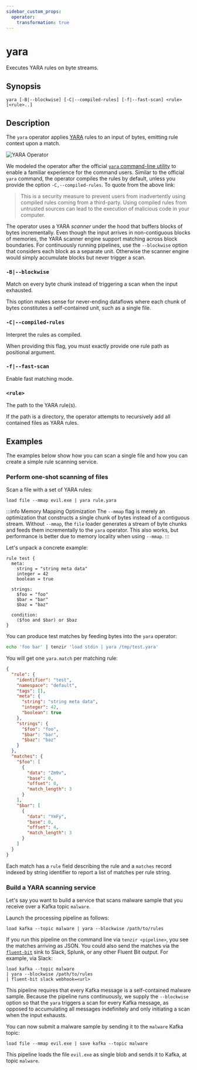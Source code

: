 ```yaml
---
sidebar_custom_props:
  operator:
    transformation: true
---
```


# yara

Executes YARA rules on byte streams.

## Synopsis

```
yara [-B|--blockwise] [-C|--compiled-rules] [-f|--fast-scan] <rule> [<rule>..]
```

## Description

The `yara` operator applies [YARA](https://virustotal.github.io/yara/) rules to
an input of bytes, emitting rule context upon a match.

![YARA Operator](yara-operator.excalidraw.svg)

We modeled the operator after the official [`yara` command-line
utility](https://yara.readthedocs.io/en/stable/commandline.html) to enable a
familiar experience for the command users. Similar to the official `yara`
command, the operator compiles the rules by default, unless you provide the
option `-C,--compiled-rules`. To quote from the above link:

> This is a security measure to prevent users from inadvertently using compiled
> rules coming from a third-party. Using compiled rules from untrusted sources
> can lead to the execution of malicious code in your computer.

The operator uses a YARA *scanner* under the hood that buffers blocks of bytes
incrementally. Even though the input arrives in non-contiguous blocks of
memories, the YARA scanner engine support matching across block boundaries. For
continuously running pipelines, use the `--blockwise` option that considers each
block as a separate unit. Otherwise the scanner engine would simply accumulate
blocks but never trigger a scan.

### `-B|--blockwise`

Match on every byte chunk instead of triggering a scan when the input exhausted.

This option makes sense for never-ending dataflows where each chunk of bytes
constitutes a self-contained unit, such as a single file.

### `-C|--compiled-rules`

Interpret the rules as compiled.

When providing this flag, you must exactly provide one rule path as positional
argument.

### `-f|--fast-scan`

Enable fast matching mode.

### `<rule>`

The path to the YARA rule(s).

If the path is a directory, the operator attempts to recursively add all
contained files as YARA rules.

## Examples

The examples below show how you can scan a single file and how you can create a
simple rule scanning service.

### Perform one-shot scanning of files

Scan a file with a set of YARA rules:

```
load file --mmap evil.exe | yara rule.yara
```

:::info Memory Mapping Optimization
The `--mmap` flag is merely an optimization that constructs a single chunk of
bytes instead of a contiguous stream. Without `--mmap`, the
`file` loader generates a stream of byte chunks and
feeds them incrementally to the `yara` operator. This also works, but
performance is better due to memory locality when using `--mmap`.
:::

Let's unpack a concrete example:

```yara
rule test {
  meta:
    string = "string meta data"
    integer = 42
    boolean = true

  strings:
    $foo = "foo"
    $bar = "bar"
    $baz = "baz"

  condition:
    ($foo and $bar) or $baz
}
```

You can produce test matches by feeding bytes into the `yara` operator:

```bash
echo 'foo bar' | tenzir 'load stdin | yara /tmp/test.yara'
```

You will get one `yara.match` per matching rule:

```json
{
  "rule": {
    "identifier": "test",
    "namespace": "default",
    "tags": [],
    "meta": {
      "string": "string meta data",
      "integer": 42,
      "boolean": true
    },
    "strings": {
      "$foo": "foo",
      "$bar": "bar",
      "$baz": "baz"
    }
  },
  "matches": {
    "$foo": [
      {
        "data": "Zm9v",
        "base": 0,
        "offset": 0,
        "match_length": 3
      }
    ],
    "$bar": [
      {
        "data": "YmFy",
        "base": 0,
        "offset": 4,
        "match_length": 3
      }
    ]
  }
}
```

Each match has a `rule` field describing the rule and a `matches` record
indexed by string identifier to report a list of matches per rule string.

### Build a YARA scanning service

Let's say you want to build a service that scans malware sample that you receive
over a Kafka topic `malware`.

Launch the processing pipeline as follows:

```
load kafka --topic malware | yara --blockwise /path/to/rules
```

If you run this pipeline on the command line via `tenzir <pipeline>`, you see
the matches arriving as JSON. You could also send the matches via the
[`fluent-bit`](fluent-bit.md) sink to Slack, Splunk, or any other
Fluent Bit output. For example, via Slack:

```
load kafka --topic malware
| yara --blockwise /path/to/rules
| fluent-bit slack webhook=<url>
```

This pipeline requires that every Kafka message is a self-contained malware
sample. Because the pipeline runs continuously, we supply the `--blockwise`
option so that the `yara` triggers a scan for every Kafka message, as opposed to
accumulating all messages indefinitely and only initiating a scan when the input
exhausts.

You can now submit a malware sample by sending it to the `malware` Kafka topic:

```
load file --mmap evil.exe | save kafka --topic malware
```

This pipeline loads the file `evil.exe` as single blob and sends it to Kafka, at
topic `malware`.
